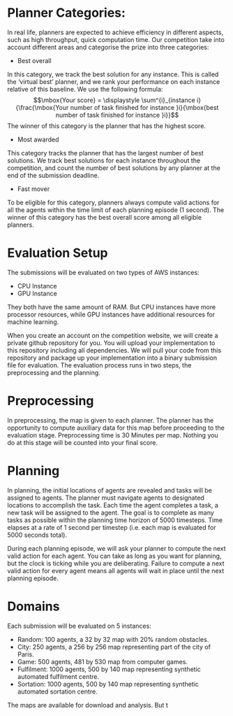 # Planner Categories:
In real life, planners are expected to achieve efficiency in different aspects, such as high  throughput, quick computation time. Our competition take into account different areas and categorise the prize into three categories:
- Best overall
  
In this category, we track the best solution for any instance. 
This is called the ‘virtual best’ planner, and we rank your performance on each instance relative of this baseline. We use the following formula:
$$\mbox{Your score} = \displaystyle \sum^{i}_{instance i}{\frac{\mbox{Your number of task finished for instance }i}{\mbox{best number of task finished for instance }i}}$$
The winner of this category is the planner that has the highest score.

- Most awarded
  
This category tracks the planner that has the largest number of best solutions. 
We track best solutions for each instance throughout the competition, and count the number of best solutions by any planner at the end of the submission deadline.

- Fast mover

To be eligible for this category, planners always compute valid actions for all the agents within the time limit of each planning episode (1 second). The winner of this category has the best overall score among all eligible planners.

# Evaluation Setup
The submissions will be evaluated on two types of AWS instances:
- CPU Instance
- GPU Instance
  
They both have the same amount of RAM. But CPU instances have more processor resources, while GPU instances have additional resources for machine learning.

When you create an account on the competition website, we will create a private github repository for you. You will upload your implementation to this repository including all dependencies. We will pull your code from this repository and package up your implementation into a binary submission file for evaluation. The evaluation process runs in two steps, the preprocessing and the planning.

# Preprocessing
In preprocessing, the map is given to each planner. The planner has the opportunity to compute auxiliary data for this map before proceeding to the evaluation stage. 
Preprocessing time is 30 Minutes per map. Nothing you do at this stage will be counted into your final score.

# Planning
In planning, the initial locations of agents are revealed and  tasks will be assigned to agents.
The planner must navigate agents to designated locations to accomplish the task. Each time the agent completes a task, a new task will be assigned to the agent. The goal is to complete as many tasks as possible within the planning time horizon of 5000 timesteps. Time elapses at a rate of 1 second per timestep (i.e. each map is evaluated for 5000 seconds total).
 
During each planning episode, we will ask your planner to compute the next valid action for each agent. You can take as long as you want for planning, but the clock is ticking while you are deliberating. Failure to compute a next valid action for every agent means all agents will wait in place until the next planning episode.

# Domains
Each submission will be evaluated on 5 instances:
- Random: 100 agents, a 32 by 32 map with 20% random obstacles.
- City: 250 agents, a 256 by 256 map representing part of the city of Paris.
- Game: 500 agents, 481 by 530 map from computer games.
- Fulfilment: 1000 agents, 500 by 140 map representing synthetic automated fulfilment centre.
- Sortation: 1000 agents, 500 by 140 map representing synthetic automated sortation centre.

The maps are available for download and analysis. But t


